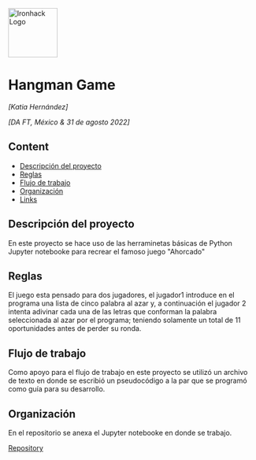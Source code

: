 <img src="https://bit.ly/2VnXWr2" alt="Ironhack Logo" width="100"/>

# Hangman Game
*[Katia Hernández]*

*[DA FT, México & 31 de agosto 2022]*

## Content
- [Descripción del proyecto](#descripción-del-proyecto)
- [Reglas](#reglas)
- [Flujo de trabajo](#flujo-de-trabajo)
- [Organización](#organización)
- [Links](#links)

## Descripción del proyecto
En este proyecto se hace uso de las herraminetas básicas de Python Jupyter notebooke para recrear el famoso juego "Ahorcado" 
## Reglas
El juego esta pensado para dos jugadores, el jugador1 introduce en el programa una lista de cinco palabra al azar y, a continuación el jugador 2 intenta adivinar cada una de las letras que conforman la palabra seleccionada al azar por el programa; teniendo solamente un total de 11 oportunidades antes de perder su ronda.

## Flujo de trabajo 
Como apoyo para el flujo de trabajo en este proyecto se utilizó un archivo de texto en donde se escribió un pseudocódigo a la par que se programó como guía para su desarrollo. 

## Organización
En el repositorio se anexa el Jupyter notebooke en donde se trabajo.  




[Repository](https://github.com/Katiahsotelo/Laboratorios_IH)  

